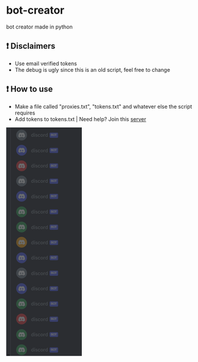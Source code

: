 # bot-creator
bot creator made in python


## ❗ Disclaimers
- Use email verified tokens
- The debug is ugly since this is an old script, feel free to change

## ❗ How to use
- Make a file called "proxies.txt", "tokens.txt" and whatever else the script requires
- Add tokens to tokens.txt | Need help? Join this [server](https://discord.gg/proofs)



![image info](/image_2023-09-23_131305010.png)
